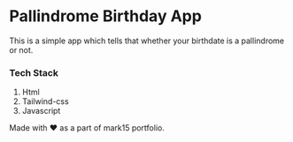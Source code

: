 # Pallindrome Birthday App

This is a simple app which tells that whether your birthdate is a pallindrome or not.

### Tech Stack
<ol>
  <li>Html</li>
  <li>Tailwind-css</li>
  <li>Javascript</li>
</ol>

Made with ❤️ as a part of mark15 portfolio.